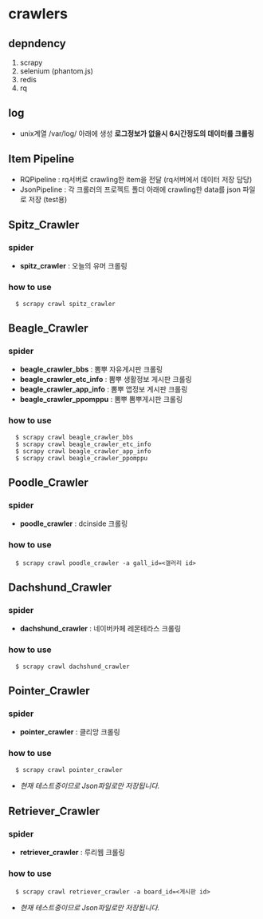 # crawlers

## depndency
1. scrapy
2. selenium (phantom.js)
3. redis
4. rq

## log
* unix계열 /var/log/ 아래에 생성 **로그정보가 없을시 6시간정도의 데이터를 크롤링**

## Item Pipeline
* RQPipeline : rq서버로 crawling한 item을 전달 (rq서버에서 데이터 저장 담당)
* JsonPipeline : 각 크롤러의 프로젝트 폴더 아래에 crawling한 data를 json 파일로 저장 (test용)

## Spitz_Crawler
### spider
* **spitz_crawler** : 오늘의 유머 크롤링
### how to use
```
  $ scrapy crawl spitz_crawler
```
## Beagle_Crawler
### spider
* **beagle_crawler_bbs** : 뽐뿌 자유게시판 크롤링
* **beagle_crawler_etc_info** : 뽐뿌 생활정보 게시판 크롤링
* **beagle_crawler_app_info** : 뽐뿌 앱정보 게시판 크롤링
* **beagle_crawler_ppomppu** : 뽐뿌 뽐뿌게시판 크롤링
### how to use
```
  $ scrapy crawl beagle_crawler_bbs
  $ scrapy crawl beagle_crawler_etc_info
  $ scrapy crawl beagle_crawler_app_info
  $ scrapy crawl beagle_crawler_ppomppu
```
## Poodle_Crawler
### spider
* **poodle_crawler** : dcinside 크롤링
### how to use
```
  $ scrapy crawl poodle_crawler -a gall_id=<갤러리 id>
```
## Dachshund_Crawler
### spider
* **dachshund_crawler** : 네이버카페 레몬테라스 크롤링
### how to use
```
  $ scrapy crawl dachshund_crawler
```
## Pointer_Crawler
### spider
* **pointer_crawler** : 클리앙 크롤링
### how to use
```
  $ scrapy crawl pointer_crawler
```
* _현재 테스트중이므로 Json파일로만 저장됩니다._

## Retriever_Crawler
### spider
* **retriever_crawler** : 루리웹 크롤링
### how to use
```
  $ scrapy crawl retriever_crawler -a board_id=<게시판 id>
```
* _현재 테스트중이므로 Json파일로만 저장됩니다._
